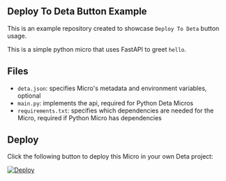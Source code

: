 ## Deploy To Deta Button Example

This is an example repository created to showcase `Deploy To Deta` button usage. 

This is a simple python micro that uses FastAPI to greet `hello`.

## Files

- `deta.json`: specifies Micro's metadata and environment variables, optional
- `main.py`: implements the api, required for Python Deta Micros
- `requirements.txt`: specifies which dependencies are needed for the Micro, required if Python Micro has dependencies

## Deploy

Click the following button to deploy this Micro in your own Deta project:

[![Deploy](https://button.deta.dev/1/svg)](https://go.deta.dev/deploy)